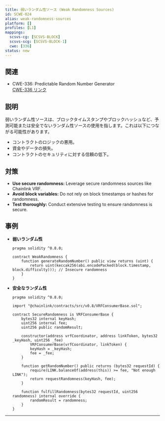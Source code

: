 ```yaml
---
title: 弱いランダム性ソース (Weak Randomness Sources)
id: SCWE-024
alias: weak-randomness-sources
platform: []
profiles: [L1]
mappings:
  scsvs-cg: [SCSVS-BLOCK]
  scsvs-scg: [SCSVS-BLOCK-1]
  cwe: [336]
status: new
---
```


## 関連
- CWE-336: Predictable Random Number Generator  
  [CWE-336 リンク](https://cwe.mitre.org/data/definitions/336.html)

## 説明
弱いランダム性ソースは、ブロックタイムスタンプやブロックハッシュなど、予測可能または安全でないランダム性ソースの使用を指します。これは以下につながる可能性があります。
- コントラクトのロジックの悪用。
- 資金やデータの損失。
- コントラクトのセキュリティに対する信頼の低下。

## 対策
- **Use secure randomness:** Leverage secure randomness sources like Chainlink VRF.
- **Avoid block variables:** Do not rely on block timestamps or hashes for randomness.
- **Test thoroughly:** Conduct extensive testing to ensure randomness is secure.

## 事例
- **弱いランダム性**
    ```solidity
    pragma solidity ^0.8.0;

    contract WeakRandomness {
        function generateRandomNumber() public view returns (uint) {
            return uint(keccak256(abi.encodePacked(block.timestamp, block.difficulty))); // Insecure randomness
        }
    }
    ```

- **安全なランダム性**
    ```solidity
    pragma solidity ^0.8.0;

    import "@chainlink/contracts/src/v0.8/VRFConsumerBase.sol";

    contract SecureRandomness is VRFConsumerBase {
        bytes32 internal keyHash;
        uint256 internal fee;
        uint256 public randomResult;

        constructor(address vrfCoordinator, address linkToken, bytes32 _keyHash, uint256 _fee)
            VRFConsumerBase(vrfCoordinator, linkToken) {
            keyHash = _keyHash;
            fee = _fee;
        }

        function getRandomNumber() public returns (bytes32 requestId) {
            require(LINK.balanceOf(address(this)) >= fee, "Not enough LINK");
            return requestRandomness(keyHash, fee);
        }

        function fulfillRandomness(bytes32 requestId, uint256 randomness) internal override {
            randomResult = randomness;
        }
    }
    ```

---
